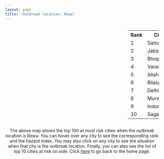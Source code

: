```yaml
---
layout: page
title: "Outbreak location: Rewa"
---
```

<div style="width: 100%; overflow: auto;">
<div style="width: 75%; float: left;">
<div id="mapid">
<script src="https://buda-magenta.github.io/hazard_map/load_map.js"></script>

<script>
var marker_outbreak = L.marker([24.759267, 81.655000],{"autoPan": true}).addTo(map); marker_outbreak.bindTooltip("Rewa").openTooltip();

var circle_1 = L.circle([24.500000, 81.000000], {"pane": "markerPane", "color": "red", "fill": true, "fillOpacity": 0.2, "fillRule": "evenodd", "lineCap": "round", "lineJoin": "round", "opacity": 1.0, "radius": 88719, "stroke": true, "weight": 3}).addTo(map);
circle_1.bindTooltip("Satna<br>rank: 1<br>hazard index: 0.088720")
circle_1.bindPopup('<a href="https://buda-magenta.github.io/hazard_map/Satna">Satna</a>')

var circle_2 = L.circle([23.160894, 79.949770], {"pane": "markerPane", "color": "red", "fill": true, "fillOpacity": 0.2, "fillRule": "evenodd", "lineCap": "round", "lineJoin": "round", "opacity": 1.0, "radius": 56392, "stroke": true, "weight": 3}).addTo(map);
circle_2.bindTooltip("Jabalpur<br>rank: 2<br>hazard index: 0.056392")
circle_2.bindPopup('<a href="https://buda-magenta.github.io/hazard_map/Jabalpur">Jabalpur</a>')

var circle_3 = L.circle([23.258486, 77.401989], {"pane": "markerPane", "color": "red", "fill": true, "fillOpacity": 0.2, "fillRule": "evenodd", "lineCap": "round", "lineJoin": "round", "opacity": 1.0, "radius": 38099, "stroke": true, "weight": 3}).addTo(map);
circle_3.bindTooltip("Bhopal<br>rank: 3<br>hazard index: 0.038100")
circle_3.bindPopup('<a href="https://buda-magenta.github.io/hazard_map/Bhopal">Bhopal</a>')

var circle_4 = L.circle([25.335649, 83.007629], {"pane": "markerPane", "color": "red", "fill": true, "fillOpacity": 0.2, "fillRule": "evenodd", "lineCap": "round", "lineJoin": "round", "opacity": 1.0, "radius": 25220, "stroke": true, "weight": 3}).addTo(map);
circle_4.bindTooltip("Varanasi<br>rank: 4<br>hazard index: 0.025220")
circle_4.bindPopup('<a href="https://buda-magenta.github.io/hazard_map/Varanasi">Varanasi</a>')

var circle_5 = L.circle([25.438130, 81.833800], {"pane": "markerPane", "color": "red", "fill": true, "fillOpacity": 0.2, "fillRule": "evenodd", "lineCap": "round", "lineJoin": "round", "opacity": 1.0, "radius": 25186, "stroke": true, "weight": 3}).addTo(map);
circle_5.bindTooltip("Allahabad<br>rank: 5<br>hazard index: 0.025186")
circle_5.bindPopup('<a href="https://buda-magenta.github.io/hazard_map/Allahabad">Allahabad</a>')

var circle_6 = L.circle([22.383333, 82.133333], {"pane": "markerPane", "color": "red", "fill": true, "fillOpacity": 0.2, "fillRule": "evenodd", "lineCap": "round", "lineJoin": "round", "opacity": 1.0, "radius": 22315, "stroke": true, "weight": 3}).addTo(map);
circle_6.bindTooltip("Bilaspur<br>rank: 6<br>hazard index: 0.022315")
circle_6.bindPopup('<a href="https://buda-magenta.github.io/hazard_map/Bilaspur">Bilaspur</a>')

var circle_7 = L.circle([28.651718, 77.221939], {"pane": "markerPane", "color": "red", "fill": true, "fillOpacity": 0.2, "fillRule": "evenodd", "lineCap": "round", "lineJoin": "round", "opacity": 1.0, "radius": 18864, "stroke": true, "weight": 3}).addTo(map);
circle_7.bindTooltip("Delhi<br>rank: 7<br>hazard index: 0.018864")
circle_7.bindPopup('<a href="https://buda-magenta.github.io/hazard_map/Delhi">Delhi</a>')

var circle_8 = L.circle([23.833962, 80.392456], {"pane": "markerPane", "color": "red", "fill": true, "fillOpacity": 0.2, "fillRule": "evenodd", "lineCap": "round", "lineJoin": "round", "opacity": 1.0, "radius": 16297, "stroke": true, "weight": 3}).addTo(map);
circle_8.bindTooltip("Murwara<br>rank: 8<br>hazard index: 0.016298")
circle_8.bindPopup('<a href="https://buda-magenta.github.io/hazard_map/Murwara">Murwara</a>')

var circle_9 = L.circle([22.720362, 75.868200], {"pane": "markerPane", "color": "red", "fill": true, "fillOpacity": 0.2, "fillRule": "evenodd", "lineCap": "round", "lineJoin": "round", "opacity": 1.0, "radius": 8820, "stroke": true, "weight": 3}).addTo(map);
circle_9.bindTooltip("Indore<br>rank: 9<br>hazard index: 0.008821")
circle_9.bindPopup('<a href="https://buda-magenta.github.io/hazard_map/Indore">Indore</a>')

var circle_10 = L.circle([23.809612, 78.759114], {"pane": "markerPane", "color": "red", "fill": true, "fillOpacity": 0.2, "fillRule": "evenodd", "lineCap": "round", "lineJoin": "round", "opacity": 1.0, "radius": 7029, "stroke": true, "weight": 3}).addTo(map);
circle_10.bindTooltip("Sagar<br>rank: 10<br>hazard index: 0.007030")
circle_10.bindPopup('<a href="https://buda-magenta.github.io/hazard_map/Sagar">Sagar</a>')

var circle_11 = L.circle([26.055318, 82.993139], {"pane": "markerPane", "color": "red", "fill": true, "fillOpacity": 0.2, "fillRule": "evenodd", "lineCap": "round", "lineJoin": "round", "opacity": 1.0, "radius": 6515, "stroke": true, "weight": 3}).addTo(map);
circle_11.bindTooltip("Nizamabad<br>rank: 11<br>hazard index: 0.006515")
circle_11.bindPopup('<a href="https://buda-magenta.github.io/hazard_map/Nizamabad">Nizamabad</a>')

var circle_12 = L.circle([24.197443, 82.666145], {"pane": "markerPane", "color": "red", "fill": true, "fillOpacity": 0.2, "fillRule": "evenodd", "lineCap": "round", "lineJoin": "round", "opacity": 1.0, "radius": 4913, "stroke": true, "weight": 3}).addTo(map);
circle_12.bindTooltip("Singrauli<br>rank: 12<br>hazard index: 0.004914")
circle_12.bindPopup('<a href="https://buda-magenta.github.io/hazard_map/Singrauli">Singrauli</a>')

var circle_13 = L.circle([24.935635, 82.647701], {"pane": "markerPane", "color": "red", "fill": true, "fillOpacity": 0.2, "fillRule": "evenodd", "lineCap": "round", "lineJoin": "round", "opacity": 1.0, "radius": 4641, "stroke": true, "weight": 3}).addTo(map);
circle_13.bindTooltip("Mirzapur<br>rank: 13<br>hazard index: 0.004642")
circle_13.bindPopup('<a href="https://buda-magenta.github.io/hazard_map/Mirzapur">Mirzapur</a>')

var circle_14 = L.circle([27.209822, 79.048137], {"pane": "markerPane", "color": "red", "fill": true, "fillOpacity": 0.2, "fillRule": "evenodd", "lineCap": "round", "lineJoin": "round", "opacity": 1.0, "radius": 4461, "stroke": true, "weight": 3}).addTo(map);
circle_14.bindTooltip("Mainpuri<br>rank: 14<br>hazard index: 0.004462")
circle_14.bindPopup('<a href="https://buda-magenta.github.io/hazard_map/Mainpuri">Mainpuri</a>')

var circle_15 = L.circle([26.460914, 80.321759], {"pane": "markerPane", "color": "red", "fill": true, "fillOpacity": 0.2, "fillRule": "evenodd", "lineCap": "round", "lineJoin": "round", "opacity": 1.0, "radius": 4318, "stroke": true, "weight": 3}).addTo(map);
circle_15.bindTooltip("Kanpur<br>rank: 15<br>hazard index: 0.004319")
circle_15.bindPopup('<a href="https://buda-magenta.github.io/hazard_map/Kanpur">Kanpur</a>')

var circle_16 = L.circle([21.170200, 72.831100], {"pane": "markerPane", "color": "red", "fill": true, "fillOpacity": 0.2, "fillRule": "evenodd", "lineCap": "round", "lineJoin": "round", "opacity": 1.0, "radius": 4179, "stroke": true, "weight": 3}).addTo(map);
circle_16.bindTooltip("Surat<br>rank: 16<br>hazard index: 0.004180")
circle_16.bindPopup('<a href="https://buda-magenta.github.io/hazard_map/Surat">Surat</a>')

var circle_17 = L.circle([23.916667, 78.000000], {"pane": "markerPane", "color": "red", "fill": true, "fillOpacity": 0.2, "fillRule": "evenodd", "lineCap": "round", "lineJoin": "round", "opacity": 1.0, "radius": 4010, "stroke": true, "weight": 3}).addTo(map);
circle_17.bindTooltip("Vidisha<br>rank: 17<br>hazard index: 0.004011")
circle_17.bindPopup('<a href="https://buda-magenta.github.io/hazard_map/Vidisha">Vidisha</a>')

var circle_18 = L.circle([23.750000, 79.583333], {"pane": "markerPane", "color": "red", "fill": true, "fillOpacity": 0.2, "fillRule": "evenodd", "lineCap": "round", "lineJoin": "round", "opacity": 1.0, "radius": 3214, "stroke": true, "weight": 3}).addTo(map);
circle_18.bindTooltip("Damoh<br>rank: 18<br>hazard index: 0.003214")
circle_18.bindPopup('<a href="https://buda-magenta.github.io/hazard_map/Damoh">Damoh</a>')

var circle_19 = L.circle([25.264902, 82.985787], {"pane": "markerPane", "color": "red", "fill": true, "fillOpacity": 0.2, "fillRule": "evenodd", "lineCap": "round", "lineJoin": "round", "opacity": 1.0, "radius": 2967, "stroke": true, "weight": 3}).addTo(map);
circle_19.bindTooltip("Morvi<br>rank: 19<br>hazard index: 0.002967")
circle_19.bindPopup('<a href="https://buda-magenta.github.io/hazard_map/Morvi">Morvi</a>')

var circle_20 = L.circle([25.843539, 80.918004], {"pane": "markerPane", "color": "red", "fill": true, "fillOpacity": 0.2, "fillRule": "evenodd", "lineCap": "round", "lineJoin": "round", "opacity": 1.0, "radius": 2461, "stroke": true, "weight": 3}).addTo(map);
circle_20.bindTooltip("Fatehpur<br>rank: 20<br>hazard index: 0.002461")
circle_20.bindPopup('<a href="https://buda-magenta.github.io/hazard_map/Fatehpur">Fatehpur</a>')

var circle_21 = L.circle([21.149813, 79.082056], {"pane": "markerPane", "color": "red", "fill": true, "fillOpacity": 0.2, "fillRule": "evenodd", "lineCap": "round", "lineJoin": "round", "opacity": 1.0, "radius": 2459, "stroke": true, "weight": 3}).addTo(map);
circle_21.bindTooltip("Nagpur<br>rank: 21<br>hazard index: 0.002459")
circle_21.bindPopup('<a href="https://buda-magenta.github.io/hazard_map/Nagpur">Nagpur</a>')

var circle_22 = L.circle([23.174597, 75.785142], {"pane": "markerPane", "color": "red", "fill": true, "fillOpacity": 0.2, "fillRule": "evenodd", "lineCap": "round", "lineJoin": "round", "opacity": 1.0, "radius": 2317, "stroke": true, "weight": 3}).addTo(map);
circle_22.bindTooltip("Ujjain<br>rank: 22<br>hazard index: 0.002318")
circle_22.bindPopup('<a href="https://buda-magenta.github.io/hazard_map/Ujjain">Ujjain</a>')

var circle_23 = L.circle([26.250000, 81.250000], {"pane": "markerPane", "color": "red", "fill": true, "fillOpacity": 0.2, "fillRule": "evenodd", "lineCap": "round", "lineJoin": "round", "opacity": 1.0, "radius": 1818, "stroke": true, "weight": 3}).addTo(map);
circle_23.bindTooltip("Rae Bareli<br>rank: 23<br>hazard index: 0.001819")
circle_23.bindPopup('<a href="https://buda-magenta.github.io/hazard_map/Rae_Bareli">Rae Bareli</a>')

var circle_24 = L.circle([25.895924, 82.437716], {"pane": "markerPane", "color": "red", "fill": true, "fillOpacity": 0.2, "fillRule": "evenodd", "lineCap": "round", "lineJoin": "round", "opacity": 1.0, "radius": 1712, "stroke": true, "weight": 3}).addTo(map);
circle_24.bindTooltip("Badlapur<br>rank: 24<br>hazard index: 0.001712")
circle_24.bindPopup('<a href="https://buda-magenta.github.io/hazard_map/Badlapur">Badlapur</a>')

var circle_25 = L.circle([25.795593, 82.488341], {"pane": "markerPane", "color": "red", "fill": true, "fillOpacity": 0.2, "fillRule": "evenodd", "lineCap": "round", "lineJoin": "round", "opacity": 1.0, "radius": 1671, "stroke": true, "weight": 3}).addTo(map);
circle_25.bindTooltip("Jaunpur<br>rank: 25<br>hazard index: 0.001672")
circle_25.bindPopup('<a href="https://buda-magenta.github.io/hazard_map/Jaunpur">Jaunpur</a>')

var circle_26 = L.circle([22.297314, 73.194257], {"pane": "markerPane", "color": "red", "fill": true, "fillOpacity": 0.2, "fillRule": "evenodd", "lineCap": "round", "lineJoin": "round", "opacity": 1.0, "radius": 1561, "stroke": true, "weight": 3}).addTo(map);
circle_26.bindTooltip("Vadodara<br>rank: 26<br>hazard index: 0.001561")
circle_26.bindPopup('<a href="https://buda-magenta.github.io/hazard_map/Vadodara">Vadodara</a>')

var circle_27 = L.circle([26.022697, 83.028873], {"pane": "markerPane", "color": "red", "fill": true, "fillOpacity": 0.2, "fillRule": "evenodd", "lineCap": "round", "lineJoin": "round", "opacity": 1.0, "radius": 1523, "stroke": true, "weight": 3}).addTo(map);
circle_27.bindTooltip("Azamgarh<br>rank: 27<br>hazard index: 0.001524")
circle_27.bindPopup('<a href="https://buda-magenta.github.io/hazard_map/Azamgarh">Azamgarh</a>')

var circle_28 = L.circle([25.280733, 83.125128], {"pane": "markerPane", "color": "red", "fill": true, "fillOpacity": 0.2, "fillRule": "evenodd", "lineCap": "round", "lineJoin": "round", "opacity": 1.0, "radius": 1415, "stroke": true, "weight": 3}).addTo(map);
circle_28.bindTooltip("Mughal Sarai<br>rank: 28<br>hazard index: 0.001416")
circle_28.bindPopup('<a href="https://buda-magenta.github.io/hazard_map/Mughal_Sarai">Mughal Sarai</a>')

var circle_29 = L.circle([27.876990, 78.137290], {"pane": "markerPane", "color": "red", "fill": true, "fillOpacity": 0.2, "fillRule": "evenodd", "lineCap": "round", "lineJoin": "round", "opacity": 1.0, "radius": 1361, "stroke": true, "weight": 3}).addTo(map);
circle_29.bindTooltip("Aligarh<br>rank: 29<br>hazard index: 0.001362")
circle_29.bindPopup('<a href="https://buda-magenta.github.io/hazard_map/Aligarh">Aligarh</a>')

var circle_30 = L.circle([23.021624, 72.579707], {"pane": "markerPane", "color": "red", "fill": true, "fillOpacity": 0.2, "fillRule": "evenodd", "lineCap": "round", "lineJoin": "round", "opacity": 1.0, "radius": 1346, "stroke": true, "weight": 3}).addTo(map);
circle_30.bindTooltip("Ahmedabad<br>rank: 30<br>hazard index: 0.001347")
circle_30.bindPopup('<a href="https://buda-magenta.github.io/hazard_map/Ahmedabad">Ahmedabad</a>')

var circle_31 = L.circle([21.237947, 81.633683], {"pane": "markerPane", "color": "red", "fill": true, "fillOpacity": 0.2, "fillRule": "evenodd", "lineCap": "round", "lineJoin": "round", "opacity": 1.0, "radius": 1330, "stroke": true, "weight": 3}).addTo(map);
circle_31.bindTooltip("Raipur<br>rank: 31<br>hazard index: 0.001330")
circle_31.bindPopup('<a href="https://buda-magenta.github.io/hazard_map/Raipur">Raipur</a>')

var circle_32 = L.circle([22.519770, 82.629515], {"pane": "markerPane", "color": "red", "fill": true, "fillOpacity": 0.2, "fillRule": "evenodd", "lineCap": "round", "lineJoin": "round", "opacity": 1.0, "radius": 1321, "stroke": true, "weight": 3}).addTo(map);
circle_32.bindTooltip("Korba<br>rank: 32<br>hazard index: 0.001321")
circle_32.bindPopup('<a href="https://buda-magenta.github.io/hazard_map/Korba">Korba</a>')

var circle_33 = L.circle([23.000000, 76.166667], {"pane": "markerPane", "color": "red", "fill": true, "fillOpacity": 0.2, "fillRule": "evenodd", "lineCap": "round", "lineJoin": "round", "opacity": 1.0, "radius": 1302, "stroke": true, "weight": 3}).addTo(map);
circle_33.bindTooltip("Dewas<br>rank: 33<br>hazard index: 0.001302")
circle_33.bindPopup('<a href="https://buda-magenta.github.io/hazard_map/Dewas">Dewas</a>')

var circle_34 = L.circle([25.476300, 80.339500], {"pane": "markerPane", "color": "red", "fill": true, "fillOpacity": 0.2, "fillRule": "evenodd", "lineCap": "round", "lineJoin": "round", "opacity": 1.0, "radius": 1003, "stroke": true, "weight": 3}).addTo(map);
circle_34.bindTooltip("Banda<br>rank: 34<br>hazard index: 0.001004")
circle_34.bindPopup('<a href="https://buda-magenta.github.io/hazard_map/Banda">Banda</a>')

var circle_35 = L.circle([22.500000, 83.500000], {"pane": "markerPane", "color": "red", "fill": true, "fillOpacity": 0.2, "fillRule": "evenodd", "lineCap": "round", "lineJoin": "round", "opacity": 1.0, "radius": 948, "stroke": true, "weight": 3}).addTo(map);
circle_35.bindTooltip("Raigarh<br>rank: 35<br>hazard index: 0.000949")
circle_35.bindPopup('<a href="https://buda-magenta.github.io/hazard_map/Raigarh">Raigarh</a>')

var circle_36 = L.circle([26.838100, 80.934600], {"pane": "markerPane", "color": "red", "fill": true, "fillOpacity": 0.2, "fillRule": "evenodd", "lineCap": "round", "lineJoin": "round", "opacity": 1.0, "radius": 937, "stroke": true, "weight": 3}).addTo(map);
circle_36.bindTooltip("Lucknow<br>rank: 36<br>hazard index: 0.000937")
circle_36.bindPopup('<a href="https://buda-magenta.github.io/hazard_map/Lucknow">Lucknow</a>')

var circle_37 = L.circle([26.242511, 82.296169], {"pane": "markerPane", "color": "red", "fill": true, "fillOpacity": 0.2, "fillRule": "evenodd", "lineCap": "round", "lineJoin": "round", "opacity": 1.0, "radius": 842, "stroke": true, "weight": 3}).addTo(map);
circle_37.bindTooltip("Sultanpur<br>rank: 37<br>hazard index: 0.000843")
circle_37.bindPopup('<a href="https://buda-magenta.github.io/hazard_map/Sultanpur">Sultanpur</a>')

var circle_38 = L.circle([25.565691, 80.063489], {"pane": "markerPane", "color": "red", "fill": true, "fillOpacity": 0.2, "fillRule": "evenodd", "lineCap": "round", "lineJoin": "round", "opacity": 1.0, "radius": 814, "stroke": true, "weight": 3}).addTo(map);
circle_38.bindTooltip("Khanna<br>rank: 38<br>hazard index: 0.000814")
circle_38.bindPopup('<a href="https://buda-magenta.github.io/hazard_map/Khanna">Khanna</a>')

var circle_39 = L.circle([25.531031, 78.652689], {"pane": "markerPane", "color": "red", "fill": true, "fillOpacity": 0.2, "fillRule": "evenodd", "lineCap": "round", "lineJoin": "round", "opacity": 1.0, "radius": 808, "stroke": true, "weight": 3}).addTo(map);
circle_39.bindTooltip("Jhansi<br>rank: 39<br>hazard index: 0.000808")
circle_39.bindPopup('<a href="https://buda-magenta.github.io/hazard_map/Jhansi">Jhansi</a>')

var circle_40 = L.circle([26.671329, 83.364583], {"pane": "markerPane", "color": "red", "fill": true, "fillOpacity": 0.2, "fillRule": "evenodd", "lineCap": "round", "lineJoin": "round", "opacity": 1.0, "radius": 719, "stroke": true, "weight": 3}).addTo(map);
circle_40.bindTooltip("Gorakhpur<br>rank: 40<br>hazard index: 0.000720")
circle_40.bindPopup('<a href="https://buda-magenta.github.io/hazard_map/Gorakhpur">Gorakhpur</a>')

var circle_41 = L.circle([19.169335, 77.311013], {"pane": "markerPane", "color": "red", "fill": true, "fillOpacity": 0.2, "fillRule": "evenodd", "lineCap": "round", "lineJoin": "round", "opacity": 1.0, "radius": 686, "stroke": true, "weight": 3}).addTo(map);
circle_41.bindTooltip("Nanded Waghala<br>rank: 41<br>hazard index: 0.000686")
circle_41.bindPopup('<a href="https://buda-magenta.github.io/hazard_map/Nanded_Waghala">Nanded Waghala</a>')

var circle_42 = L.circle([19.075990, 72.877393], {"pane": "markerPane", "color": "red", "fill": true, "fillOpacity": 0.2, "fillRule": "evenodd", "lineCap": "round", "lineJoin": "round", "opacity": 1.0, "radius": 674, "stroke": true, "weight": 3}).addTo(map);
circle_42.bindTooltip("Mumbai<br>rank: 42<br>hazard index: 0.000674")
circle_42.bindPopup('<a href="https://buda-magenta.github.io/hazard_map/Mumbai">Mumbai</a>')

var circle_43 = L.circle([22.541418, 88.357691], {"pane": "markerPane", "color": "red", "fill": true, "fillOpacity": 0.2, "fillRule": "evenodd", "lineCap": "round", "lineJoin": "round", "opacity": 1.0, "radius": 618, "stroke": true, "weight": 3}).addTo(map);
circle_43.bindTooltip("Kolkata<br>rank: 43<br>hazard index: 0.000618")
circle_43.bindPopup('<a href="https://buda-magenta.github.io/hazard_map/Kolkata">Kolkata</a>')

var circle_44 = L.circle([23.122634, 83.198189], {"pane": "markerPane", "color": "red", "fill": true, "fillOpacity": 0.2, "fillRule": "evenodd", "lineCap": "round", "lineJoin": "round", "opacity": 1.0, "radius": 582, "stroke": true, "weight": 3}).addTo(map);
circle_44.bindTooltip("Ambikapur<br>rank: 44<br>hazard index: 0.000583")
circle_44.bindPopup('<a href="https://buda-magenta.github.io/hazard_map/Ambikapur">Ambikapur</a>')

var circle_45 = L.circle([17.388786, 78.461065], {"pane": "markerPane", "color": "red", "fill": true, "fillOpacity": 0.2, "fillRule": "evenodd", "lineCap": "round", "lineJoin": "round", "opacity": 1.0, "radius": 520, "stroke": true, "weight": 3}).addTo(map);
circle_45.bindTooltip("Hyderabad<br>rank: 45<br>hazard index: 0.000520")
circle_45.bindPopup('<a href="https://buda-magenta.github.io/hazard_map/Hyderabad">Hyderabad</a>')

var circle_46 = L.circle([23.115688, 77.066239], {"pane": "markerPane", "color": "red", "fill": true, "fillOpacity": 0.2, "fillRule": "evenodd", "lineCap": "round", "lineJoin": "round", "opacity": 1.0, "radius": 489, "stroke": true, "weight": 3}).addTo(map);
circle_46.bindTooltip("Sehore<br>rank: 46<br>hazard index: 0.000490")
circle_46.bindPopup('<a href="https://buda-magenta.github.io/hazard_map/Sehore">Sehore</a>')

var circle_47 = L.circle([25.609324, 85.123525], {"pane": "markerPane", "color": "red", "fill": true, "fillOpacity": 0.2, "fillRule": "evenodd", "lineCap": "round", "lineJoin": "round", "opacity": 1.0, "radius": 458, "stroke": true, "weight": 3}).addTo(map);
circle_47.bindTooltip("Patna<br>rank: 47<br>hazard index: 0.000459")
circle_47.bindPopup('<a href="https://buda-magenta.github.io/hazard_map/Patna">Patna</a>')

var circle_48 = L.circle([25.196826, 76.000893], {"pane": "markerPane", "color": "red", "fill": true, "fillOpacity": 0.2, "fillRule": "evenodd", "lineCap": "round", "lineJoin": "round", "opacity": 1.0, "radius": 446, "stroke": true, "weight": 3}).addTo(map);
circle_48.bindTooltip("Kota<br>rank: 48<br>hazard index: 0.000447")
circle_48.bindPopup('<a href="https://buda-magenta.github.io/hazard_map/Kota">Kota</a>')

var circle_49 = L.circle([26.915458, 75.818982], {"pane": "markerPane", "color": "red", "fill": true, "fillOpacity": 0.2, "fillRule": "evenodd", "lineCap": "round", "lineJoin": "round", "opacity": 1.0, "radius": 439, "stroke": true, "weight": 3}).addTo(map);
circle_49.bindTooltip("Jaipur<br>rank: 49<br>hazard index: 0.000439")
circle_49.bindPopup('<a href="https://buda-magenta.github.io/hazard_map/Jaipur">Jaipur</a>')

var circle_50 = L.circle([22.305199, 70.802833], {"pane": "markerPane", "color": "red", "fill": true, "fillOpacity": 0.2, "fillRule": "evenodd", "lineCap": "round", "lineJoin": "round", "opacity": 1.0, "radius": 438, "stroke": true, "weight": 3}).addTo(map);
circle_50.bindTooltip("Rajkot<br>rank: 50<br>hazard index: 0.000438")
circle_50.bindPopup('<a href="https://buda-magenta.github.io/hazard_map/Rajkot">Rajkot</a>')

var circle_51 = L.circle([20.843512, 75.525927], {"pane": "markerPane", "color": "red", "fill": true, "fillOpacity": 0.2, "fillRule": "evenodd", "lineCap": "round", "lineJoin": "round", "opacity": 1.0, "radius": 431, "stroke": true, "weight": 3}).addTo(map);
circle_51.bindTooltip("Jalgaon<br>rank: 51<br>hazard index: 0.000431")
circle_51.bindPopup('<a href="https://buda-magenta.github.io/hazard_map/Jalgaon">Jalgaon</a>')

var circle_52 = L.circle([19.194329, 72.970178], {"pane": "markerPane", "color": "red", "fill": true, "fillOpacity": 0.2, "fillRule": "evenodd", "lineCap": "round", "lineJoin": "round", "opacity": 1.0, "radius": 409, "stroke": true, "weight": 3}).addTo(map);
circle_52.bindTooltip("Thane<br>rank: 52<br>hazard index: 0.000409")
circle_52.bindPopup('<a href="https://buda-magenta.github.io/hazard_map/Thane">Thane</a>')

var circle_53 = L.circle([22.600150, 77.926645], {"pane": "markerPane", "color": "red", "fill": true, "fillOpacity": 0.2, "fillRule": "evenodd", "lineCap": "round", "lineJoin": "round", "opacity": 1.0, "radius": 375, "stroke": true, "weight": 3}).addTo(map);
circle_53.bindTooltip("Hoshangabad<br>rank: 53<br>hazard index: 0.000376")
circle_53.bindPopup('<a href="https://buda-magenta.github.io/hazard_map/Hoshangabad">Hoshangabad</a>')

var circle_54 = L.circle([26.638076, 82.059024], {"pane": "markerPane", "color": "red", "fill": true, "fillOpacity": 0.2, "fillRule": "evenodd", "lineCap": "round", "lineJoin": "round", "opacity": 1.0, "radius": 311, "stroke": true, "weight": 3}).addTo(map);
circle_54.bindTooltip("Faizabad<br>rank: 54<br>hazard index: 0.000311")
circle_54.bindPopup('<a href="https://buda-magenta.github.io/hazard_map/Faizabad">Faizabad</a>')

var circle_55 = L.circle([23.480592, 74.917790], {"pane": "markerPane", "color": "red", "fill": true, "fillOpacity": 0.2, "fillRule": "evenodd", "lineCap": "round", "lineJoin": "round", "opacity": 1.0, "radius": 310, "stroke": true, "weight": 3}).addTo(map);
circle_55.bindTooltip("Ratlam<br>rank: 55<br>hazard index: 0.000311")
circle_55.bindPopup('<a href="https://buda-magenta.github.io/hazard_map/Ratlam">Ratlam</a>')

var circle_56 = L.circle([22.801519, 86.202958], {"pane": "markerPane", "color": "red", "fill": true, "fillOpacity": 0.2, "fillRule": "evenodd", "lineCap": "round", "lineJoin": "round", "opacity": 1.0, "radius": 309, "stroke": true, "weight": 3}).addTo(map);
circle_56.bindTooltip("Jamshedpur<br>rank: 56<br>hazard index: 0.000309")
circle_56.bindPopup('<a href="https://buda-magenta.github.io/hazard_map/Jamshedpur">Jamshedpur</a>')

var circle_57 = L.circle([28.753900, 77.399900], {"pane": "markerPane", "color": "red", "fill": true, "fillOpacity": 0.2, "fillRule": "evenodd", "lineCap": "round", "lineJoin": "round", "opacity": 1.0, "radius": 295, "stroke": true, "weight": 3}).addTo(map);
circle_57.bindTooltip("Khora<br>rank: 57<br>hazard index: 0.000296")
circle_57.bindPopup('<a href="https://buda-magenta.github.io/hazard_map/Khora">Khora</a>')

var circle_58 = L.circle([28.428262, 77.002700], {"pane": "markerPane", "color": "red", "fill": true, "fillOpacity": 0.2, "fillRule": "evenodd", "lineCap": "round", "lineJoin": "round", "opacity": 1.0, "radius": 266, "stroke": true, "weight": 3}).addTo(map);
circle_58.bindTooltip("Gurgaon<br>rank: 58<br>hazard index: 0.000267")
circle_58.bindPopup('<a href="https://buda-magenta.github.io/hazard_map/Gurgaon">Gurgaon</a>')

var circle_59 = L.circle([21.199035, 81.397955], {"pane": "markerPane", "color": "red", "fill": true, "fillOpacity": 0.2, "fillRule": "evenodd", "lineCap": "round", "lineJoin": "round", "opacity": 1.0, "radius": 265, "stroke": true, "weight": 3}).addTo(map);
circle_59.bindTooltip("Durg<br>rank: 59<br>hazard index: 0.000265")
circle_59.bindPopup('<a href="https://buda-magenta.github.io/hazard_map/Durg">Durg</a>')

var circle_60 = L.circle([26.269722, 82.994425], {"pane": "markerPane", "color": "red", "fill": true, "fillOpacity": 0.2, "fillRule": "evenodd", "lineCap": "round", "lineJoin": "round", "opacity": 1.0, "radius": 258, "stroke": true, "weight": 3}).addTo(map);
circle_60.bindTooltip("Burhanpur<br>rank: 60<br>hazard index: 0.000259")
circle_60.bindPopup('<a href="https://buda-magenta.github.io/hazard_map/Burhanpur">Burhanpur</a>')

var circle_61 = L.circle([21.977864, 76.568828], {"pane": "markerPane", "color": "red", "fill": true, "fillOpacity": 0.2, "fillRule": "evenodd", "lineCap": "round", "lineJoin": "round", "opacity": 1.0, "radius": 258, "stroke": true, "weight": 3}).addTo(map);
circle_61.bindTooltip("Khandwa<br>rank: 61<br>hazard index: 0.000259")
circle_61.bindPopup('<a href="https://buda-magenta.github.io/hazard_map/Khandwa">Khandwa</a>')

var circle_62 = L.circle([25.954628, 83.647350], {"pane": "markerPane", "color": "red", "fill": true, "fillOpacity": 0.2, "fillRule": "evenodd", "lineCap": "round", "lineJoin": "round", "opacity": 1.0, "radius": 255, "stroke": true, "weight": 3}).addTo(map);
circle_62.bindTooltip("Maunath Bhanjan<br>rank: 62<br>hazard index: 0.000255")
circle_62.bindPopup('<a href="https://buda-magenta.github.io/hazard_map/Maunath_Bhanjan">Maunath Bhanjan</a>')

var circle_63 = L.circle([25.773344, 84.784977], {"pane": "markerPane", "color": "red", "fill": true, "fillOpacity": 0.2, "fillRule": "evenodd", "lineCap": "round", "lineJoin": "round", "opacity": 1.0, "radius": 253, "stroke": true, "weight": 3}).addTo(map);
circle_63.bindTooltip("Chapra<br>rank: 63<br>hazard index: 0.000254")
circle_63.bindPopup('<a href="https://buda-magenta.github.io/hazard_map/Chapra">Chapra</a>')

var circle_64 = L.circle([20.993276, 75.839983], {"pane": "markerPane", "color": "red", "fill": true, "fillOpacity": 0.2, "fillRule": "evenodd", "lineCap": "round", "lineJoin": "round", "opacity": 1.0, "radius": 244, "stroke": true, "weight": 3}).addTo(map);
circle_64.bindTooltip("Bhusawal<br>rank: 64<br>hazard index: 0.000245")
circle_64.bindPopup('<a href="https://buda-magenta.github.io/hazard_map/Bhusawal">Bhusawal</a>')

var circle_65 = L.circle([28.402979, 77.310384], {"pane": "markerPane", "color": "red", "fill": true, "fillOpacity": 0.2, "fillRule": "evenodd", "lineCap": "round", "lineJoin": "round", "opacity": 1.0, "radius": 244, "stroke": true, "weight": 3}).addTo(map);
circle_65.bindTooltip("Faridabad<br>rank: 65<br>hazard index: 0.000245")
circle_65.bindPopup('<a href="https://buda-magenta.github.io/hazard_map/Faridabad">Faridabad</a>')

var circle_66 = L.circle([22.139831, 78.809645], {"pane": "markerPane", "color": "red", "fill": true, "fillOpacity": 0.2, "fillRule": "evenodd", "lineCap": "round", "lineJoin": "round", "opacity": 1.0, "radius": 238, "stroke": true, "weight": 3}).addTo(map);
circle_66.bindTooltip("Chhindwara<br>rank: 66<br>hazard index: 0.000239")
circle_66.bindPopup('<a href="https://buda-magenta.github.io/hazard_map/Chhindwara">Chhindwara</a>')

var circle_67 = L.circle([18.434644, 79.132265], {"pane": "markerPane", "color": "red", "fill": true, "fillOpacity": 0.2, "fillRule": "evenodd", "lineCap": "round", "lineJoin": "round", "opacity": 1.0, "radius": 235, "stroke": true, "weight": 3}).addTo(map);
circle_67.bindTooltip("Karimnagar<br>rank: 67<br>hazard index: 0.000236")
circle_67.bindPopup('<a href="https://buda-magenta.github.io/hazard_map/Karimnagar">Karimnagar</a>')

var circle_68 = L.circle([21.200996, 81.335426], {"pane": "markerPane", "color": "red", "fill": true, "fillOpacity": 0.2, "fillRule": "evenodd", "lineCap": "round", "lineJoin": "round", "opacity": 1.0, "radius": 225, "stroke": true, "weight": 3}).addTo(map);
circle_68.bindTooltip("Bhilai Nagar<br>rank: 68<br>hazard index: 0.000226")
circle_68.bindPopup('<a href="https://buda-magenta.github.io/hazard_map/Bhilai_Nagar">Bhilai Nagar</a>')

var circle_69 = L.circle([21.818774, 75.606458], {"pane": "markerPane", "color": "red", "fill": true, "fillOpacity": 0.2, "fillRule": "evenodd", "lineCap": "round", "lineJoin": "round", "opacity": 1.0, "radius": 208, "stroke": true, "weight": 3}).addTo(map);
circle_69.bindTooltip("Khargone<br>rank: 69<br>hazard index: 0.000209")
circle_69.bindPopup('<a href="https://buda-magenta.github.io/hazard_map/Khargone">Khargone</a>')

var circle_70 = L.circle([21.879616, 77.875681], {"pane": "markerPane", "color": "red", "fill": true, "fillOpacity": 0.2, "fillRule": "evenodd", "lineCap": "round", "lineJoin": "round", "opacity": 1.0, "radius": 198, "stroke": true, "weight": 3}).addTo(map);
circle_70.bindTooltip("Betul<br>rank: 70<br>hazard index: 0.000199")
circle_70.bindPopup('<a href="https://buda-magenta.github.io/hazard_map/Betul">Betul</a>')

var circle_71 = L.circle([26.203725, 78.157363], {"pane": "markerPane", "color": "red", "fill": true, "fillOpacity": 0.2, "fillRule": "evenodd", "lineCap": "round", "lineJoin": "round", "opacity": 1.0, "radius": 194, "stroke": true, "weight": 3}).addTo(map);
circle_71.bindTooltip("Gwalior<br>rank: 71<br>hazard index: 0.000195")
circle_71.bindPopup('<a href="https://buda-magenta.github.io/hazard_map/Gwalior">Gwalior</a>')

var circle_72 = L.circle([28.901090, 76.580194], {"pane": "markerPane", "color": "red", "fill": true, "fillOpacity": 0.2, "fillRule": "evenodd", "lineCap": "round", "lineJoin": "round", "opacity": 1.0, "radius": 194, "stroke": true, "weight": 3}).addTo(map);
circle_72.bindTooltip("Rohtak<br>rank: 72<br>hazard index: 0.000194")
circle_72.bindPopup('<a href="https://buda-magenta.github.io/hazard_map/Rohtak">Rohtak</a>')

var circle_73 = L.circle([21.400000, 83.883333], {"pane": "markerPane", "color": "red", "fill": true, "fillOpacity": 0.2, "fillRule": "evenodd", "lineCap": "round", "lineJoin": "round", "opacity": 1.0, "radius": 193, "stroke": true, "weight": 3}).addTo(map);
circle_73.bindTooltip("Sambalpur<br>rank: 73<br>hazard index: 0.000194")
circle_73.bindPopup('<a href="https://buda-magenta.github.io/hazard_map/Sambalpur">Sambalpur</a>')

var circle_74 = L.circle([22.214285, 84.872437], {"pane": "markerPane", "color": "red", "fill": true, "fillOpacity": 0.2, "fillRule": "evenodd", "lineCap": "round", "lineJoin": "round", "opacity": 1.0, "radius": 191, "stroke": true, "weight": 3}).addTo(map);
circle_74.bindTooltip("Raurkela<br>rank: 74<br>hazard index: 0.000191")
circle_74.bindPopup('<a href="https://buda-magenta.github.io/hazard_map/Raurkela">Raurkela</a>')

var circle_75 = L.circle([23.587548, 75.675679], {"pane": "markerPane", "color": "red", "fill": true, "fillOpacity": 0.2, "fillRule": "evenodd", "lineCap": "round", "lineJoin": "round", "opacity": 1.0, "radius": 187, "stroke": true, "weight": 3}).addTo(map);
circle_75.bindTooltip("Nagda<br>rank: 75<br>hazard index: 0.000187")
circle_75.bindPopup('<a href="https://buda-magenta.github.io/hazard_map/Nagda">Nagda</a>')

var circle_76 = L.circle([25.623457, 84.596839], {"pane": "markerPane", "color": "red", "fill": true, "fillOpacity": 0.2, "fillRule": "evenodd", "lineCap": "round", "lineJoin": "round", "opacity": 1.0, "radius": 181, "stroke": true, "weight": 3}).addTo(map);
circle_76.bindTooltip("Arrah<br>rank: 76<br>hazard index: 0.000181")
circle_76.bindPopup('<a href="https://buda-magenta.github.io/hazard_map/Arrah">Arrah</a>')

var circle_77 = L.circle([30.909016, 75.851601], {"pane": "markerPane", "color": "red", "fill": true, "fillOpacity": 0.2, "fillRule": "evenodd", "lineCap": "round", "lineJoin": "round", "opacity": 1.0, "radius": 170, "stroke": true, "weight": 3}).addTo(map);
circle_77.bindTooltip("Ludhiana<br>rank: 77<br>hazard index: 0.000170")
circle_77.bindPopup('<a href="https://buda-magenta.github.io/hazard_map/Ludhiana">Ludhiana</a>')

var circle_78 = L.circle([12.979120, 77.591300], {"pane": "markerPane", "color": "red", "fill": true, "fillOpacity": 0.2, "fillRule": "evenodd", "lineCap": "round", "lineJoin": "round", "opacity": 1.0, "radius": 170, "stroke": true, "weight": 3}).addTo(map);
circle_78.bindTooltip("Bangalore<br>rank: 78<br>hazard index: 0.000170")
circle_78.bindPopup('<a href="https://buda-magenta.github.io/hazard_map/Bangalore">Bangalore</a>')

var circle_79 = L.circle([28.863842, 78.805778], {"pane": "markerPane", "color": "red", "fill": true, "fillOpacity": 0.2, "fillRule": "evenodd", "lineCap": "round", "lineJoin": "round", "opacity": 1.0, "radius": 170, "stroke": true, "weight": 3}).addTo(map);
circle_79.bindTooltip("Moradabad<br>rank: 79<br>hazard index: 0.000170")
circle_79.bindPopup('<a href="https://buda-magenta.github.io/hazard_map/Moradabad">Moradabad</a>')

var circle_80 = L.circle([29.000653, 77.768229], {"pane": "markerPane", "color": "red", "fill": true, "fillOpacity": 0.2, "fillRule": "evenodd", "lineCap": "round", "lineJoin": "round", "opacity": 1.0, "radius": 164, "stroke": true, "weight": 3}).addTo(map);
circle_80.bindTooltip("Meerut<br>rank: 80<br>hazard index: 0.000164")
circle_80.bindPopup('<a href="https://buda-magenta.github.io/hazard_map/Meerut">Meerut</a>')

var circle_81 = L.circle([23.795281, 86.430964], {"pane": "markerPane", "color": "red", "fill": true, "fillOpacity": 0.2, "fillRule": "evenodd", "lineCap": "round", "lineJoin": "round", "opacity": 1.0, "radius": 158, "stroke": true, "weight": 3}).addTo(map);
circle_81.bindTooltip("Dhanbad<br>rank: 81<br>hazard index: 0.000159")
circle_81.bindPopup('<a href="https://buda-magenta.github.io/hazard_map/Dhanbad">Dhanbad</a>')

var circle_82 = L.circle([21.750000, 73.000000], {"pane": "markerPane", "color": "red", "fill": true, "fillOpacity": 0.2, "fillRule": "evenodd", "lineCap": "round", "lineJoin": "round", "opacity": 1.0, "radius": 158, "stroke": true, "weight": 3}).addTo(map);
circle_82.bindTooltip("Bharuch<br>rank: 82<br>hazard index: 0.000158")
circle_82.bindPopup('<a href="https://buda-magenta.github.io/hazard_map/Bharuch">Bharuch</a>')

var circle_83 = L.circle([18.521428, 73.854454], {"pane": "markerPane", "color": "red", "fill": true, "fillOpacity": 0.2, "fillRule": "evenodd", "lineCap": "round", "lineJoin": "round", "opacity": 1.0, "radius": 155, "stroke": true, "weight": 3}).addTo(map);
circle_83.bindTooltip("Pune<br>rank: 83<br>hazard index: 0.000156")
circle_83.bindPopup('<a href="https://buda-magenta.github.io/hazard_map/Pune">Pune</a>')

var circle_84 = L.circle([25.562071, 84.015672], {"pane": "markerPane", "color": "red", "fill": true, "fillOpacity": 0.2, "fillRule": "evenodd", "lineCap": "round", "lineJoin": "round", "opacity": 1.0, "radius": 150, "stroke": true, "weight": 3}).addTo(map);
circle_84.bindTooltip("Buxar<br>rank: 84<br>hazard index: 0.000150")
circle_84.bindPopup('<a href="https://buda-magenta.github.io/hazard_map/Buxar">Buxar</a>')

var circle_85 = L.circle([27.175255, 78.009816], {"pane": "markerPane", "color": "red", "fill": true, "fillOpacity": 0.2, "fillRule": "evenodd", "lineCap": "round", "lineJoin": "round", "opacity": 1.0, "radius": 146, "stroke": true, "weight": 3}).addTo(map);
circle_85.bindTooltip("Agra<br>rank: 85<br>hazard index: 0.000146")
circle_85.bindPopup('<a href="https://buda-magenta.github.io/hazard_map/Agra">Agra</a>')

var circle_86 = L.circle([26.148658, 85.340013], {"pane": "markerPane", "color": "red", "fill": true, "fillOpacity": 0.2, "fillRule": "evenodd", "lineCap": "round", "lineJoin": "round", "opacity": 1.0, "radius": 143, "stroke": true, "weight": 3}).addTo(map);
circle_86.bindTooltip("Muzaffarpur<br>rank: 86<br>hazard index: 0.000143")
circle_86.bindPopup('<a href="https://buda-magenta.github.io/hazard_map/Muzaffarpur">Muzaffarpur</a>')

var circle_87 = L.circle([25.603508, 83.507454], {"pane": "markerPane", "color": "red", "fill": true, "fillOpacity": 0.2, "fillRule": "evenodd", "lineCap": "round", "lineJoin": "round", "opacity": 1.0, "radius": 142, "stroke": true, "weight": 3}).addTo(map);
circle_87.bindTooltip("Ghazipur<br>rank: 87<br>hazard index: 0.000142")
circle_87.bindPopup('<a href="https://buda-magenta.github.io/hazard_map/Ghazipur">Ghazipur</a>')

var circle_88 = L.circle([25.877933, 84.119959], {"pane": "markerPane", "color": "red", "fill": true, "fillOpacity": 0.2, "fillRule": "evenodd", "lineCap": "round", "lineJoin": "round", "opacity": 1.0, "radius": 135, "stroke": true, "weight": 3}).addTo(map);
circle_88.bindTooltip("Ballia<br>rank: 88<br>hazard index: 0.000135")
circle_88.bindPopup('<a href="https://buda-magenta.github.io/hazard_map/Ballia">Ballia</a>')

var circle_89 = L.circle([24.700385, 78.518668], {"pane": "markerPane", "color": "red", "fill": true, "fillOpacity": 0.2, "fillRule": "evenodd", "lineCap": "round", "lineJoin": "round", "opacity": 1.0, "radius": 133, "stroke": true, "weight": 3}).addTo(map);
circle_89.bindTooltip("Lalitpur<br>rank: 89<br>hazard index: 0.000134")
circle_89.bindPopup('<a href="https://buda-magenta.github.io/hazard_map/Lalitpur">Lalitpur</a>')

var circle_90 = L.circle([21.735348, 81.944459], {"pane": "markerPane", "color": "red", "fill": true, "fillOpacity": 0.2, "fillRule": "evenodd", "lineCap": "round", "lineJoin": "round", "opacity": 1.0, "radius": 132, "stroke": true, "weight": 3}).addTo(map);
circle_90.bindTooltip("Bhatpara<br>rank: 90<br>hazard index: 0.000132")
circle_90.bindPopup('<a href="https://buda-magenta.github.io/hazard_map/Bhatpara">Bhatpara</a>')

var circle_91 = L.circle([22.275879, 79.721045], {"pane": "markerPane", "color": "red", "fill": true, "fillOpacity": 0.2, "fillRule": "evenodd", "lineCap": "round", "lineJoin": "round", "opacity": 1.0, "radius": 129, "stroke": true, "weight": 3}).addTo(map);
circle_91.bindTooltip("Seoni<br>rank: 91<br>hazard index: 0.000130")
circle_91.bindPopup('<a href="https://buda-magenta.github.io/hazard_map/Seoni">Seoni</a>')

var circle_92 = L.circle([29.988077, 77.508130], {"pane": "markerPane", "color": "red", "fill": true, "fillOpacity": 0.2, "fillRule": "evenodd", "lineCap": "round", "lineJoin": "round", "opacity": 1.0, "radius": 126, "stroke": true, "weight": 3}).addTo(map);
circle_92.bindTooltip("Saharanpur<br>rank: 92<br>hazard index: 0.000127")
circle_92.bindPopup('<a href="https://buda-magenta.github.io/hazard_map/Saharanpur">Saharanpur</a>')

var circle_93 = L.circle([24.917151, 76.696403], {"pane": "markerPane", "color": "red", "fill": true, "fillOpacity": 0.2, "fillRule": "evenodd", "lineCap": "round", "lineJoin": "round", "opacity": 1.0, "radius": 125, "stroke": true, "weight": 3}).addTo(map);
circle_93.bindTooltip("Baran<br>rank: 93<br>hazard index: 0.000126")
circle_93.bindPopup('<a href="https://buda-magenta.github.io/hazard_map/Baran">Baran</a>')

var circle_94 = L.circle([19.261944, 73.194760], {"pane": "markerPane", "color": "red", "fill": true, "fillOpacity": 0.2, "fillRule": "evenodd", "lineCap": "round", "lineJoin": "round", "opacity": 1.0, "radius": 125, "stroke": true, "weight": 3}).addTo(map);
circle_94.bindTooltip("Ulhas Nagar<br>rank: 94<br>hazard index: 0.000125")
circle_94.bindPopup('<a href="https://buda-magenta.github.io/hazard_map/Ulhas_Nagar">Ulhas Nagar</a>')

var circle_95 = L.circle([27.036604, 78.651436], {"pane": "markerPane", "color": "red", "fill": true, "fillOpacity": 0.2, "fillRule": "evenodd", "lineCap": "round", "lineJoin": "round", "opacity": 1.0, "radius": 110, "stroke": true, "weight": 3}).addTo(map);
circle_95.bindTooltip("Shikohabad<br>rank: 95<br>hazard index: 0.000111")
circle_95.bindPopup('<a href="https://buda-magenta.github.io/hazard_map/Shikohabad">Shikohabad</a>')

var circle_96 = L.circle([19.500000, 78.500000], {"pane": "markerPane", "color": "red", "fill": true, "fillOpacity": 0.2, "fillRule": "evenodd", "lineCap": "round", "lineJoin": "round", "opacity": 1.0, "radius": 108, "stroke": true, "weight": 3}).addTo(map);
circle_96.bindTooltip("Adilabad<br>rank: 96<br>hazard index: 0.000109")
circle_96.bindPopup('<a href="https://buda-magenta.github.io/hazard_map/Adilabad">Adilabad</a>')

var circle_97 = L.circle([29.003314, 77.016732], {"pane": "markerPane", "color": "red", "fill": true, "fillOpacity": 0.2, "fillRule": "evenodd", "lineCap": "round", "lineJoin": "round", "opacity": 1.0, "radius": 108, "stroke": true, "weight": 3}).addTo(map);
circle_97.bindTooltip("Sonipat<br>rank: 97<br>hazard index: 0.000108")
circle_97.bindPopup('<a href="https://buda-magenta.github.io/hazard_map/Sonipat">Sonipat</a>')

var circle_98 = L.circle([28.733400, 77.298600], {"pane": "markerPane", "color": "red", "fill": true, "fillOpacity": 0.2, "fillRule": "evenodd", "lineCap": "round", "lineJoin": "round", "opacity": 1.0, "radius": 107, "stroke": true, "weight": 3}).addTo(map);
circle_98.bindTooltip("Loni<br>rank: 98<br>hazard index: 0.000108")
circle_98.bindPopup('<a href="https://buda-magenta.github.io/hazard_map/Loni">Loni</a>')

var circle_99 = L.circle([25.375241, 77.828119], {"pane": "markerPane", "color": "red", "fill": true, "fillOpacity": 0.2, "fillRule": "evenodd", "lineCap": "round", "lineJoin": "round", "opacity": 1.0, "radius": 106, "stroke": true, "weight": 3}).addTo(map);
circle_99.bindTooltip("Shivpuri<br>rank: 99<br>hazard index: 0.000107")
circle_99.bindPopup('<a href="https://buda-magenta.github.io/hazard_map/Shivpuri">Shivpuri</a>')

var circle_100 = L.circle([27.633333, 77.583333], {"pane": "markerPane", "color": "red", "fill": true, "fillOpacity": 0.2, "fillRule": "evenodd", "lineCap": "round", "lineJoin": "round", "opacity": 1.0, "radius": 106, "stroke": true, "weight": 3}).addTo(map);
circle_100.bindTooltip("Mathura<br>rank: 100<br>hazard index: 0.000106")
circle_100.bindPopup('<a href="https://buda-magenta.github.io/hazard_map/Mathura">Mathura</a>')
</script>
</div>
</div>


<div style="width: 20%; float: right;">
<table>
<tr>
<th>Rank</th>
<th>City</th>
</tr>

<tr>
<td>1</td>
<td>Satna</td>
</tr>

<tr>
<td>2</td>
<td>Jabalpur</td>
</tr>

<tr>
<td>3</td>
<td>Bhopal</td>
</tr>

<tr>
<td>4</td>
<td>Varanasi</td>
</tr>

<tr>
<td>5</td>
<td>Allahabad</td>
</tr>

<tr>
<td>6</td>
<td>Bilaspur</td>
</tr>

<tr>
<td>7</td>
<td>Delhi</td>
</tr>

<tr>
<td>8</td>
<td>Murwara</td>
</tr>

<tr>
<td>9</td>
<td>Indore</td>
</tr>

<tr>
<td>10</td>
<td>Sagar</td>
</tr>

</table>
</div>
</div>


<p align="center"> The above map shows the top 100 at most risk cities when the outbreak location is Rewa. You can hover over any city to see the corresponding rank and the hazard index. You may also click on any city to see the situation when that city is the outbreak location. Finally, you can also see the list of top 10 cities at risk on side.  Click <a href="https://buda-magenta.github.io/hazard_map/">here</a> to go back to the home page.
</p>